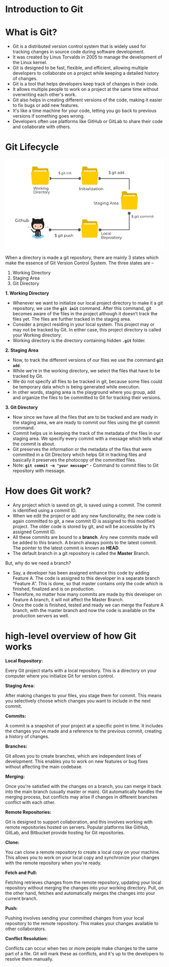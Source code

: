 # Introduction to Git

# What is Git?

- Git is a distributed version control system that is widely used for tracking changes in source code during software development.
- It was created by Linus Torvalds in 2005 to manage the development of the Linux kernel.
- Git is designed to be fast, flexible, and efficient, allowing multiple developers to collaborate on a project while keeping a detailed history of changes.
- Git is a tool that helps developers keep track of changes in their code. 
- It allows multiple people to work on a project at the same time without overwriting each other's work.
- Git also helps in creating different versions of the code, making it easier to fix bugs or add new features.
- It's like a time machine for your code, letting you go back to previous versions if something goes wrong.
- Developers often use platforms like GitHub or GitLab to share their code and collaborate with others.


# Git Lifecycle

![git-lc](https://github.com/gul-ahmed/devops/blob/d0d58a9ba7ba551ebb81789cf733cd32b1ef75d7/images/git-life-cycle.jpg)

When a directory is made a git repository, there are mainly 3 states which make the essence of Git Version Control System. The three states are – 

1. Working Directory
2. Staging Area
3. Git Directory

**1. Working Directory**

- Whenever we want to initialize our local project directory to make it a git repository, we use the **`git init`** command. After this command, git becomes aware of the files in the project although it doesn’t track the files yet. The files are further tracked in the staging area.
- Consider a project residing in your local system. This project may or may not be tracked by Git. In either case, this project directory is called your Working directory.
- Working directory is the directory containing hidden **`.git`** folder.

**2. Staging Area**

- Now, to track the different versions of our files we use the command **`git add`**. 
- While we're in the working directory, we select the files that have to be tracked by Git.
- We do not specify all files to be tracked in git, because some files could be temporary data which is being generated while execution.
- In other words, staging area is the playground where you group, add and organize the files to be committed to Git for tracking their versions.


**3. Git Directory**

- Now since we have all the files that are to be tracked and are ready in the staging area, we are ready to commit our files using the git commit command.
- Commit helps us in keeping the track of the metadata of the files in our staging area. We specify every commit with a message which tells what the commit is about.
- Git preserves the information or the metadata of the files that were committed in a Git Directory which helps Git in tracking files and basically it preserves the photocopy of the committed files.
- Note: **`git commit -m "your message"`** - Command to commit files to Git repository with message.


# How does Git work?

- Any project which is saved on git, is saved using a commit. The commit is identified using a commit ID.
- When we edit the project or add any new functionality, the new code is again committed to git, a new commit ID is assigned to this modified project. The older code is stored by git, and will be accessible by it’s assigned Commit ID.
- All these commits are bound to a **branch**. Any new commits made will be added to this branch. A branch always points to the latest commit. The pointer to the latest commit is known as **HEAD**.
- The default branch in a git repository is called the **Master** Branch.

But, why do we need a branch?

- Say, a developer has been assigned enhance this code by adding Feature A. The code is assigned to this developer in a separate branch “Feature A”. This is done, so that master contains only the code which is finished, finalized and is on production.
- Therefore, no matter how many commits are made by this developer on Feature A branch, it will not affect the Master Branch.
- Once the code is finished, tested and ready we can merge the Feature A branch, with the master branch and now the code is available on the production servers as well.

# high-level overview of how Git works

**Local Repository:**

Every Git project starts with a local repository. This is a directory on your computer where you initialize Git for version control.

**Staging Area:**

After making changes to your files, you stage them for commit. This means you selectively choose which changes you want to include in the next commit.

**Commits:**

A commit is a snapshot of your project at a specific point in time. It includes the changes you've made and a reference to the previous commit, creating a history of changes.

**Branches:**

Git allows you to create branches, which are independent lines of development. This enables you to work on new features or bug fixes without affecting the main codebase.

**Merging:**

Once you're satisfied with the changes on a branch, you can merge it back into the main branch (usually master or main). Git automatically handles the merging process, but conflicts may arise if changes in different branches conflict with each other.

**Remote Repositories:**

Git is designed to support collaboration, and this involves working with remote repositories hosted on servers. Popular platforms like GitHub, GitLab, and Bitbucket provide hosting for Git repositories.

**Clone:**

You can clone a remote repository to create a local copy on your machine. This allows you to work on your local copy and synchronize your changes with the remote repository when you're ready.

**Fetch and Pull:**

Fetching retrieves changes from the remote repository, updating your local repository without merging the changes into your working directory. Pull, on the other hand, fetches and automatically merges the changes into your current branch.

**Push:**

Pushing involves sending your committed changes from your local repository to the remote repository. This makes your changes available to other collaborators.

**Conflict Resolution:**

Conflicts can occur when two or more people make changes to the same part of a file. Git will mark these as conflicts, and it's up to the developers to resolve them manually.


